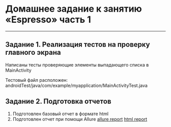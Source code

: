 # Домашнее задание к занятию «Espresso» часть 1


---

## Задание 1. Реализация тестов на проверку главного экрана

Написаны тесты проверяющие элементы выпадающего списка в MainActivity

Тестовый файл расположен:
androidTest/java/com/example/myapplication/MainActivityTest.java

## Задание 2. Подготовка отчетов

1. Подготовлен базовый отчет в формате html
2. Подготовлен отчет при помощи Allure
   [allure report](https://drive.google.com/file/d/1MsTtK_Llqf6a9l17NBWg5LSvuOyQn1-l/view?usp=share_link)
   [html report]()



